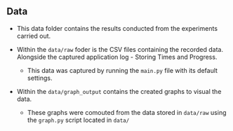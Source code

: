 ## Data

* This data folder contains the results conducted from the experiments carried out. 

* Within the `data/raw` foder is the CSV files containing the recorded data. Alongside the captured application log - Storing Times and Progress.
    * This data was captured by running the `main.py` file with its default settings.

* Within the `data/graph_output` contains the created graphs to visual the data.
    * These graphs were comouted from the data stored in `data/raw` using the `graph.py` script located in `data/`

